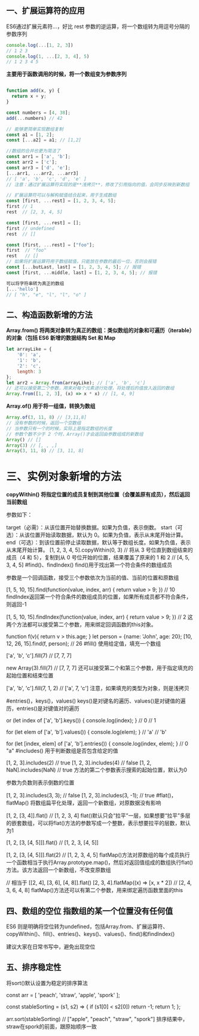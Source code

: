 ## 一、扩展运算符的应用
ES6通过扩展元素符...，好比 rest 参数的逆运算，将一个数组转为用逗号分隔的参数序列

```javascript
console.log(...[1, 2, 3])
// 1 2 3
console.log(1, ...[2, 3, 4], 5)
// 1 2 3 4 5
```

**主要用于函数调用的时候，将一个数组变为参数序列**
```javascript

function add(x, y) {
  return x + y;
}

const numbers = [4, 38];
add(...numbers) // 42

// 能够更简单实现数组复制
const a1 = [1, 2];
const [...a2] = a1; // [1,2]

//数组的合并也更为简洁了
const arr1 = ['a', 'b'];
const arr2 = ['c'];
const arr3 = ['d', 'e'];
[...arr1, ...arr2, ...arr3]
// [ 'a', 'b', 'c', 'd', 'e' ]
// 注意：通过扩展运算符实现的是**浅拷贝**，修改了引用指向的值，会同步反映到新数组

// 扩展运算符可以与解构赋值结合起来，用于生成数组
const [first, ...rest] = [1, 2, 3, 4, 5];
first // 1
rest  // [2, 3, 4, 5]

const [first, ...rest] = [];
first // undefined
rest  // []

const [first, ...rest] = ["foo"];
first  // "foo"
rest   // []
// 如果将扩展运算符用于数组赋值，只能放在参数的最后一位，否则会报错
const [...butLast, last] = [1, 2, 3, 4, 5]; // 报错
const [first, ...middle, last] = [1, 2, 3, 4, 5]; // 报错

可以将字符串转为真正的数组
[...'hello']
// [ "h", "e", "l", "l", "o" ]
```

## 二、构造函数新增的方法
**Array.from() 将两类对象转为真正的数组：类似数组的对象和可遍历（iterable）的对象（包括 ES6 新增的数据结构 Set 和 Map**
```javascript
let arrayLike = {
    '0': 'a',
    '1': 'b',
    '2': 'c',
    length: 3
};
let arr2 = Array.from(arrayLike); // ['a', 'b', 'c']
// 还可以接受第二个参数，用来对每个元素进行处理，将处理后的值放入返回的数组
Array.from([1, 2, 3], (x) => x * x) // [1, 4, 9]
```
**Array.of() 用于将一组值，转换为数组**

```javascript
Array.of(3, 11, 8) // [3,11,8]
// 没有参数的时候，返回一个空数组
// 当参数只有一个的时候，实际上是指定数组的长度
// 参数个数不少于 2 个时，Array()才会返回由参数组成的新数组
Array() // []
Array(3) // [, , ,]
Array(3, 11, 8) // [3, 11, 8]
```

# 三、实例对象新增的方法
**copyWithin() 将指定位置的成员复制到其他位置（会覆盖原有成员），然后返回当前数组**

参数如下：

target（必需）：从该位置开始替换数据。如果为负值，表示倒数。
start（可选）：从该位置开始读取数据，默认为 0。如果为负值，表示从末尾开始计算。
end（可选）：到该位置前停止读取数据，默认等于数组长度。如果为负值，表示从末尾开始计算。
[1, 2, 3, 4, 5].copyWithin(0, 3) // 将从 3 号位直到数组结束的成员（4 和 5），复制到从 0 号位开始的位置，结果覆盖了原来的 1 和 2
// [4, 5, 3, 4, 5] 
#find()、findIndex()
find()用于找出第一个符合条件的数组成员

参数是一个回调函数，接受三个参数依次为当前的值、当前的位置和原数组

[1, 5, 10, 15].find(function(value, index, arr) {
  return value > 9;
}) // 10
findIndex返回第一个符合条件的数组成员的位置，如果所有成员都不符合条件，则返回-1

[1, 5, 10, 15].findIndex(function(value, index, arr) {
  return value > 9;
}) // 2
这两个方法都可以接受第二个参数，用来绑定回调函数的this对象。

function f(v){
  return v > this.age;
}
let person = {name: 'John', age: 20};
[10, 12, 26, 15].find(f, person);    // 26
#fill()
使用给定值，填充一个数组

['a', 'b', 'c'].fill(7)
// [7, 7, 7]

new Array(3).fill(7)
// [7, 7, 7]
还可以接受第二个和第三个参数，用于指定填充的起始位置和结束位置

['a', 'b', 'c'].fill(7, 1, 2)
// ['a', 7, 'c']
注意，如果填充的类型为对象，则是浅拷贝

#entries()，keys()，values()
keys()是对键名的遍历、values()是对键值的遍历，entries()是对键值对的遍历

or (let index of ['a', 'b'].keys()) {
  console.log(index);
}
// 0
// 1

for (let elem of ['a', 'b'].values()) {
  console.log(elem);
}
// 'a'
// 'b'

for (let [index, elem] of ['a', 'b'].entries()) {
  console.log(index, elem);
}
// 0 "a"
#includes()
用于判断数组是否包含给定的值

[1, 2, 3].includes(2)     // true
[1, 2, 3].includes(4)     // false
[1, 2, NaN].includes(NaN) // true
方法的第二个参数表示搜索的起始位置，默认为0

参数为负数则表示倒数的位置

[1, 2, 3].includes(3, 3);  // false
[1, 2, 3].includes(3, -1); // true
#flat()，flatMap()
将数组扁平化处理，返回一个新数组，对原数据没有影响

[1, 2, [3, 4]].flat()
// [1, 2, 3, 4]
flat()默认只会“拉平”一层，如果想要“拉平”多层的嵌套数组，可以将flat()方法的参数写成一个整数，表示想要拉平的层数，默认为1

[1, 2, [3, [4, 5]]].flat()
// [1, 2, 3, [4, 5]]

[1, 2, [3, [4, 5]]].flat(2)
// [1, 2, 3, 4, 5]
flatMap()方法对原数组的每个成员执行一个函数相当于执行Array.prototype.map()，然后对返回值组成的数组执行flat()方法。该方法返回一个新数组，不改变原数组

// 相当于 [[2, 4], [3, 6], [4, 8]].flat()
[2, 3, 4].flatMap((x) => [x, x * 2])
// [2, 4, 3, 6, 4, 8]
flatMap()方法还可以有第二个参数，用来绑定遍历函数里面的this

## 四、数组的空位 指数组的某一个位置没有任何值

ES6 则是明确将空位转为undefined，包括Array.from、扩展运算符、copyWithin()、fill()、entries()、keys()、values()、find()和findIndex()

建议大家在日常书写中，避免出现空位

## 五、排序稳定性
将sort()默认设置为稳定的排序算法

const arr = [
  'peach',
  'straw',
  'apple',
  'spork'
];

const stableSorting = (s1, s2) => {
  if (s1[0] < s2[0]) return -1;
  return 1;
};

arr.sort(stableSorting)
// ["apple", "peach", "straw", "spork"]
排序结果中，straw在spork的前面，跟原始顺序一致

#